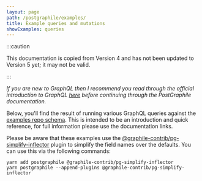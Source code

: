 ```yaml
---
layout: page
path: /postgraphile/examples/
title: Example queries and mutations
showExamples: queries
---
```


:::caution

This documentation is copied from Version 4 and has not been updated to Version
5 yet; it may not be valid.

:::

_If you are new to GraphQL then I recommend you read through the official
introduction to GraphQL [here](https://graphql.org/learn/) before continuing
through the PostGraphile documentation._

Below, you'll find the result of running various GraphQL queries against the
[examples repo schema](https://github.com/graphile/examples/tree/master/db).
This is intended to be an introduction and quick reference, for full information
please use the documentation links.

Please be aware that these examples use the
[@graphile-contrib/pg-simplify-inflector](https://github.com/graphile-contrib/pg-simplify-inflector)
plugin to simplify the field names over the defaults. You can use this via the
following commands:

```
yarn add postgraphile @graphile-contrib/pg-simplify-inflector
yarn postgraphile --append-plugins @graphile-contrib/pg-simplify-inflector
```
